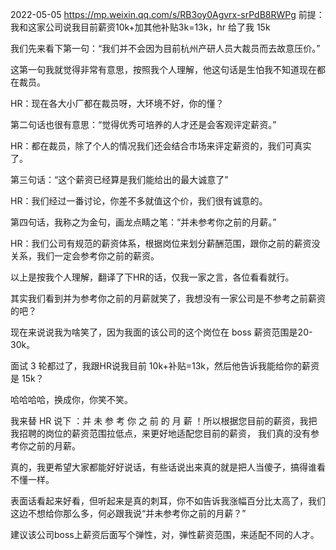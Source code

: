 2022-05-05
https://mp.weixin.qq.com/s/RB3oy0Agvrx-srPdB8RWPg
前提：我和这家公司说我目前薪资10k+加其他补贴3k=13k，hr 给了我 15k

我们先来看下第一句：“我们并不会因为目前杭州产研人员大裁员而去故意压价。”

这第一句我就觉得非常有意思，按照我个人理解，他这句话是生怕我不知道现在都在裁员。

HR：现在各大小厂都在裁员呀，大环境不好，你的懂？

第二句话也很有意思：“觉得优秀可培养的人才还是会客观评定薪资。”

HR：都在裁员，除了个人的情况我们还会结合市场来评定薪资的，我们可真实了。

第三句话：“这个薪资已经算是我们能给出的最大诚意了”

HR：我们经过一番讨论，你差不多就值这个价，我们很有诚意的。

第四句话，我称之为金句，画龙点睛之笔：“并未参考你之前的月薪。”

HR：我们公司有规范的薪资体系，根据岗位来划分薪酬范围，跟你之前的薪资没关系，我们一定会参考你之前的薪资。

以上是按我个人理解，翻译了下HR的话，仅我一家之言，各位看看就行。

其实我们看到并为参考你之前的月薪就笑了，我想没有一家公司是不参考之前薪资的吧？

现在来说说我为啥笑了，因为我面的该公司的这个岗位在 boss 薪资范围是20-30k。

面试 3 轮都过了，我跟HR说我目前 10k+补贴=13k，然后他告诉我能给你的薪资是 15k？

哈哈哈哈，换成你，你笑不笑。

我来替 HR 说下 ：并 未 参 考 你 之 前 的 月 薪 ！所以根据您目前的薪资，我把我招聘的岗位的薪资范围拉低点，来更好地适配您目前的薪资，
  我们真的没有参考你之前的月薪。

真的，我更希望大家都能好好说话，有些话说出来真的就是把人当傻子，搞得谁看不懂一样。

表面话看起来好看，但听起来是真的刺耳，你不如告诉我涨幅百分比太高了，我们这边不想给你那么多，何必跟我说“并未参考你之前的月薪？”

建议该公司boss上薪资后面写个弹性，对，弹性薪资范围，来适配不同的人才。